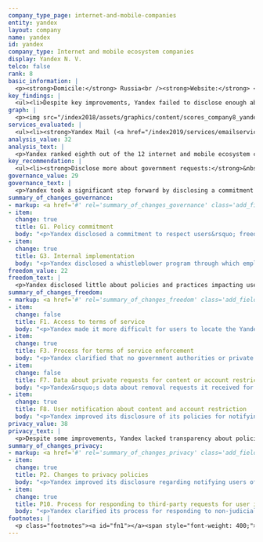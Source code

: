 ```yaml
---
company_type_page: internet-and-mobile-companies
entity: yandex
layout: company
name: yandex
id: yandex
company_type: Internet and mobile ecosystem companies
display: Yandex N. V.
telco: false
rank: 8
basic_information: | 
  <p><strong>Domicile:</strong> Russia<br /><strong>Website:</strong> <a href="http://www.yandex.com">www.yandex.com</a>&nbsp;</p>
key_findings: | 
  <ul><li>Despite key improvements, Yandex failed to disclose enough about policies affecting users&rsquo; freedom of expression and privacy.</li><li>It made notable strides by publishing a formal commitment to respect users&rsquo; freedom of expression and privacy rights, but otherwise lacked evidence of strong governance and oversight over human rights commitments across the company&rsquo;s operations.</li><li>Yandex disclosed almost nothing about how it handles government demands to restrict content or to hand over user data, although there are no legal barriers to disclosing at least some information about its processes for responding to these types of requests.</li></ul>
graph: | 
  <p><img src="/index2018/assets/graphics/content/scores_company8_yandex.jpg" /></p>
services_evaluated: | 
  <ul><li><strong>Yandex Mail (<a href="/index2019/services/emailservice/">Email</a>)</strong></li><li><strong>Yandex Search (<a href="/index2019/services/search/">Search engine</a>)</strong></li><li><strong>Yandex Disk (<a href="/index2019/services/cloudservices/">Cloud service</a>)</strong></li></ul>
analysis_value: 32
analysis_text: | 
  <p>Yandex ranked eighth out of the 12 internet and mobile ecosystem companies evaluated, disclosing little about its policies and practices affecting freedom of expression and privacy.<a href="#fn1"><sup>1</sup></a> The company made some substantive improvements, including by publishing a commitment to respect users&rsquo; freedom of expression and privacy rights. It also improved its disclosure of policies affecting users&rsquo; freedom of expression and privacy rights, but still lagged behind most other internet and mobile ecosystem companies evaluated. It disclosed almost nothing about government requests it receives for user information, and its disclosure of its freedom of expression policies lagged behind its Russian peer, Mail.Ru. While Yandex operates in an increasingly restrictive internet environment that discourages companies from publicly committing to protect human rights, the company could still be more transparent about key policies affecting users&rsquo; freedom of expression and privacy.<br /><br /></p><hr /><p><br /><strong>Yandex N.V.</strong> provides a range of internet-based services in Russia and internationally, with products and services that include Yandex Search, the largest search engine in Russia, and email, cloud storage, and maps.</p><p><strong>Market cap:</strong> USD 12.4 billion<a href="#fn2"><sup>2</sup></a><br /><strong>NasdaqGS:</strong> YNDX</p>
key_recommendation: | 
  <ul><li><strong>Disclose more about government requests:</strong>&nbsp;Yandex should disclose data about how it responds to government requests to remove content or deactivate accounts, and to hand over user data.</li><li><strong>Improve governance oversight:</strong>&nbsp;Yandex should put processes in place to strengthen institutional oversight over freedom of expression and privacy issues at the company.</li><li><strong>Clarify handling of user information:</strong>&nbsp;Yandex should disclose more about its handling of user information and its policies to keep user information secure.</li></ul>
governance_value: 29
governance_text: | 
  <p>Yandex took a significant step forward by disclosing a commitment to respect users&rsquo; freedom of expression and privacy rights in accordance with international human rights standards (G1), but otherwise had weak disclosure of its governance and oversight over human rights issues, scoring below most of the internet and mobile ecosystem companies evaluated.<a href="#fn3"><sup>3</sup></a> It disclosed little about whether it carries out human rights due diligence&mdash;although it revealed that it considers how laws affect privacy in the jurisdictions where it operates (G4). Yandex disclosed that it provides a mechanism for users to submit freedom of expression and privacy related complaints, however, it failed to disclose its procedures for providing remedy (G6).</p>
summary_of_changes_governance:
- markup: <a href='#' rel='summary_of_changes_governance' class='add_fieldset dashicons-before dashicons-plus'><span>Add fieldset</span></a>
- item:
  change: true
  title: G1. Policy commitment
  body: "<p>Yandex disclosed a commitment to respect users&rsquo; freedom of expression and privacy rights in accordance with international human rights standards.</p>"
- item:
  change: true
  title: G3. Internal implementation
  body: "<p>Yandex disclosed a whistleblower program through which employees can report concerns related to freedom of expression and privacy.</p>"
freedom_value: 22
freedom_text: | 
  <p>Yandex disclosed little about policies and practices impacting users&rsquo; freedom of expression. The terms of service for Yandex Disk were easy to find, but not for Yandex Search, and its terms for Yandex Mail were more difficult to find than in the previous year (F1). These terms did not clarify if and how users would be notified of changes (F2). The company also lacked clear and comprehensive disclosure about the rules and how they are enforced, although it clarified that no government authorities or private entities receive priority consideration when flagging content to be restricted for violating the company&rsquo;s rules (F3). It also failed to disclose any data about actions it took to enforce its rules (F4).</p><p>Yandex disclosed some information about how it handles government and private requests to restrict content or accounts (F5-F7), although this disclosure was minimal. The company disclosed limited information about its process for responding to government and private requests for content and account restrictions (F5), and published no data on the number of government and private requests it receives or complies with (F6, F7). While Yandex had published some information about the content removed as a result of requests made under Russia's Right to Be Forgotten Law, it lost points since this information is now outdated (F7).</p>
summary_of_changes_freedom:
- markup: <a href='#' rel='summary_of_changes_freedom' class='add_fieldset dashicons-before dashicons-plus'><span>Add fieldset</span></a>
- item:
  change: false
  title: F1. Access to terms of service
  body: "<p>Yandex made it more difficult for users to locate the Yandex Mail terms of service.</p>"
- item:
  change: true
  title: F3. Process for terms of service enforcement
  body: "<p>Yandex clarified that no government authorities or private entities receive priority consideration when flagging content to be restricted for violating the rules on Yandex Search.</p>"
- item:
  change: false
  title: F7. Data about private requests for content or account restriction
  body: "<p>Yandex&rsquo;s data about removal requests it received for Yandex Search through Russia&rsquo;s Right to be Forgotten law was outdated.</p>"
- item:
  change: true
  title: F8. User notification about content and account restriction
  body: "<p>Yandex improved its disclosure of its policies for notifying users when it restricts their accounts on Yandex Mail and Yandex Disk.</p>"
privacy_value: 38
privacy_text: | 
  <p>Despite some improvements, Yandex lacked transparency about policies affecting privacy in key areas. The company was especially opaque about how it handles user information. It revealed some information about what types of user data it collects (P3), shares (P4), and for what purpose (P5), but it revealed nothing about its data retention policies (P6), or if users can obtain a copy of the information the company holds about them (P8). It also failed to disclose whether and how it tracks users across the internet (P9). However, while Yandex lacked clarity about what options users have to control what data the company collects and shares about them, it was one of the few companies to disclose options users have to control how their data is used for targeted advertising (P7).</p><p>Yandex disclosed almost nothing about how it handles third-party requests for user information (P10-P12). The company earned some credit for improving its disclosure of how it responds to government requests for user data, but its disclosure about private requests was less clear (P10). It provided no data about these types of requests that it received and with which it complied (P11). Since Russian authorities may have direct access to communications data, companies may not be aware of the frequency or scope of user information accessed by authorities.<a href="#fn4"><sup>4</sup></a> Still, it could disclose its processes for dealing with government requests in the cases they occur.</p><p>On a positive note, Yandex had stronger disclosure of its security policies than most internet and mobile ecosystem companies (P13-P18). It received the second-highest score after Apple for its disclosure of its encryption policies (P16), and provided relatively strong disclosure about its bug bounty program for addressing security vulnerabilities (P14). Like most of its peers, Yandex provided no information about how it responds to data breaches (P15).</p>
summary_of_changes_privacy:
- markup: <a href='#' rel='summary_of_changes_privacy' class='add_fieldset dashicons-before dashicons-plus'><span>Add fieldset</span></a>
- item:
  change: true
  title: P2. Changes to privacy policies
  body: "<p>Yandex improved its disclosure regarding notifying users of changes to its privacy policies.</p>"
- item:
  change: true
  title: P10. Process for responding to third-party requests for user information
  body: "<p>Yandex clarified its process for responding to non-judicial government requests and disclosed a commitment to carry out due diligence on government requests for user data before deciding how to respond.</p>"
footnotes: | 
  <p class="footnotes"><a id="fn1"></a><span style="font-weight: 400;">[1]</span> The research period for the 2019 Index ran from January 13, 2018 to February 8, 2019. Policies that came into effect after February 8, 2019 were not evaluated in this Index.</p><p class="footnotes"><a id="fn2"></a><span style="font-weight: 400;">[2]</span> Bloomberg Markets, Accessed April 18, 2019, <a href="https://www.bloomberg.com/quote/YNDX:US">www.bloomberg.com/quote/YNDX:US</a>&nbsp;</p><p class="footnotes"><a id="fn3"></a><span style="font-weight: 400;">[3]</span> &ldquo;About Yandex,&rdquo; <a href="https://yandex.com/company/general_info/yandex_today">yandex.com/company/general_info/yandex_today</a> &nbsp;</p><p class="footnotes"><a id="fn4"></a><span style="font-weight: 400;">[4]</span> Andrei Soldatov and Irina Borogan, &ldquo;Inside the Red Web: Russia&rsquo;s Back Door onto the Internet &ndash; Extract,&rdquo; The Guardian, September 8, 2015, <a href="http://www.theguardian.com/world/2015/sep/08/red-web-book-russia-internet">www.theguardian.com/world/2015/sep/08/red-web-book-russia-internet</a>&nbsp;</p>
---
```

